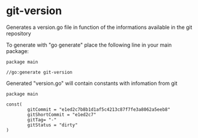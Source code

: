 # git-version

Generates a version.go file in function of the informations available in the git repository

To generate with "go generate" place the following line in your main package:

```golang
package main

//go:generate git-version
```

Generated "version.go" will contain constants with infomation from git

```golang
package main

const(
        gitCommit = "e1ed2c7b8b1d1af5c4213c87f7fe3a8062a5eeb8"
        gitShortCommit = "e1ed2c7"
        gitTag= "-"
        gitStatus = "dirty"
)
```